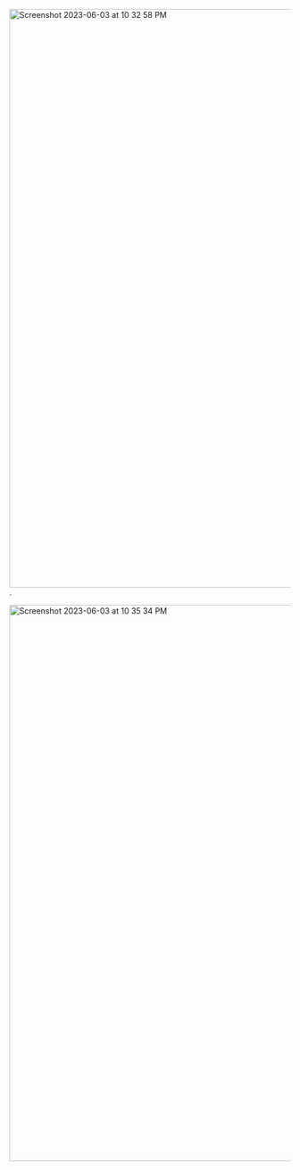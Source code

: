 <img width="1035" alt="Screenshot 2023-06-03 at 10 32 58 PM" src="https://github.com/Surbhi-Kohli/DockerAndk8s/assets/32058209/e6ac6063-add9-4c14-aec9-b554f003a0b1">. 

<img width="995" alt="Screenshot 2023-06-03 at 10 35 34 PM" src="https://github.com/Surbhi-Kohli/DockerAndk8s/assets/32058209/31935c0b-0749-4589-a813-18d862430064">
